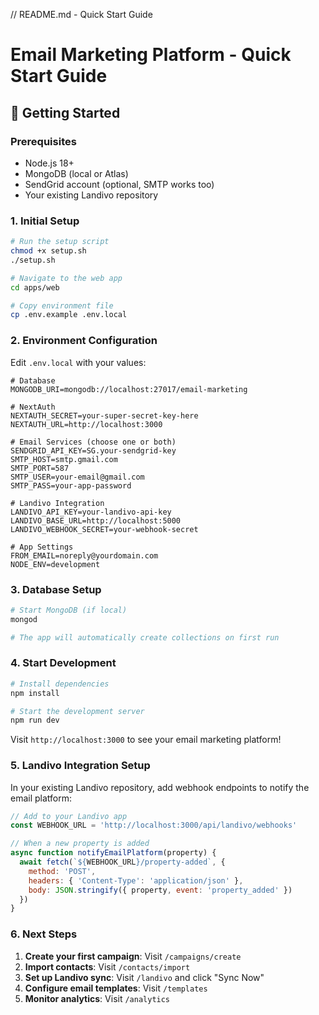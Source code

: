 // README.md - Quick Start Guide
# Email Marketing Platform - Quick Start Guide

## 🚀 Getting Started

### Prerequisites
- Node.js 18+ 
- MongoDB (local or Atlas)
- SendGrid account (optional, SMTP works too)
- Your existing Landivo repository

### 1. Initial Setup
```bash
# Run the setup script
chmod +x setup.sh
./setup.sh

# Navigate to the web app
cd apps/web

# Copy environment file
cp .env.example .env.local
```

### 2. Environment Configuration
Edit `.env.local` with your values:

```env
# Database
MONGODB_URI=mongodb://localhost:27017/email-marketing

# NextAuth
NEXTAUTH_SECRET=your-super-secret-key-here
NEXTAUTH_URL=http://localhost:3000

# Email Services (choose one or both)
SENDGRID_API_KEY=SG.your-sendgrid-key
SMTP_HOST=smtp.gmail.com
SMTP_PORT=587
SMTP_USER=your-email@gmail.com
SMTP_PASS=your-app-password

# Landivo Integration
LANDIVO_API_KEY=your-landivo-api-key
LANDIVO_BASE_URL=http://localhost:5000
LANDIVO_WEBHOOK_SECRET=your-webhook-secret

# App Settings
FROM_EMAIL=noreply@yourdomain.com
NODE_ENV=development
```

### 3. Database Setup
```bash
# Start MongoDB (if local)
mongod

# The app will automatically create collections on first run
```

### 4. Start Development
```bash
# Install dependencies
npm install

# Start the development server
npm run dev
```

Visit `http://localhost:3000` to see your email marketing platform!

### 5. Landivo Integration Setup

In your existing Landivo repository, add webhook endpoints to notify the email platform:

```javascript
// Add to your Landivo app
const WEBHOOK_URL = 'http://localhost:3000/api/landivo/webhooks'

// When a new property is added
async function notifyEmailPlatform(property) {
  await fetch(`${WEBHOOK_URL}/property-added`, {
    method: 'POST',
    headers: { 'Content-Type': 'application/json' },
    body: JSON.stringify({ property, event: 'property_added' })
  })
}
```

### 6. Next Steps
1. **Create your first campaign**: Visit `/campaigns/create`
2. **Import contacts**: Visit `/contacts/import` 
3. **Set up Landivo sync**: Visit `/landivo` and click "Sync Now"
4. **Configure email templates**: Visit `/templates`
5. **Monitor analytics**: Visit `/analytics`